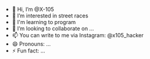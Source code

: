 - 👋 Hi, I’m @X-105
- 👀 I’m interested in street races
- 🌱 I'm learning to program
- 💞️ I’m looking to collaborate on ...
- 📫 You can write to me via Instagram: @x105_hacker
- 😄 Pronouns: ...
- ⚡ Fun fact: ...

<!---
X-105/X-105 is a ✨ special ✨ repository because its `README.md` (this file) appears on your GitHub profile.
You can click the Preview link to take a look at your changes.
--->
